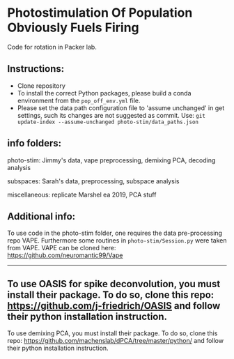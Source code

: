 # Photostimulation Of Population Obviously Fuels Firing

Code for rotation in Packer lab.

## Instructions:

- Clone repository
- To install the correct Python packages, please build a conda environment from the `pop_off_env.yml` file.
- Please set the data path configuration file to 'assume unchanged' in get settings, such its changes are not suggested as commit. Use: `git update-index --assume-unchanged photo-stim/data_paths.json` 


## info folders:

photo-stim: Jimmy's data, vape preprocessing, demixing PCA, decoding analysis

subspaces: Sarah's data, preprocessing, subspace analysis

miscellaneous: replicate Marshel ea 2019, PCA stuff

## Additional info:

To use code in the photo-stim folder, one requires the data pre-processing repo VAPE. Furthermore some routines in `photo-stim/Session.py` were taken from VAPE. VAPE can be cloned here: https://github.com/neuromantic99/Vape

-------------

To use OASIS for spike deconvolution, you must install their package. To do so, clone this repo: 
https://github.com/j-friedrich/OASIS
and follow their python installation instruction. 
-------------

To use demixing PCA, you must install their package. To do so, clone this repo: https://github.com/machenslab/dPCA/tree/master/python/
and follow their python installation instruction. 

